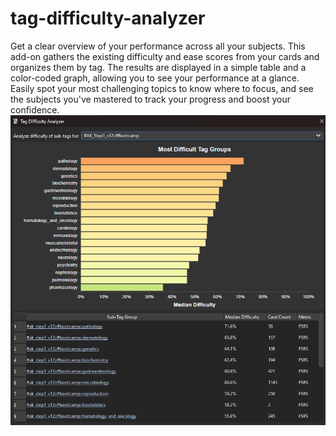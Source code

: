 # tag-difficulty-analyzer
Get a clear overview of your performance across all your subjects.
This add-on gathers the existing difficulty and ease scores from your cards and organizes them by tag. The results are displayed in a simple table and a color-coded graph, allowing you to see your performance at a glance. Easily spot your most challenging topics to know where to focus, and see the subjects you've mastered to track your progress and boost your confidence.
<img src="https://raw.githubusercontent.com/sidneycrestani/tag-difficulty-analyzer/refs/heads/main/tag-difficulty.png" alt="Screenshot showing an overview of study topic performance by tag.">
